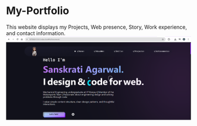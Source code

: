 # My-Portfolio
This website displays my Projects, Web presence, Story, Work experience, and contact information.
<img src="picture.png">
